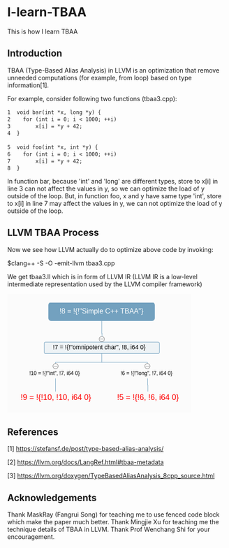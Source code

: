 # I-learn-TBAA
This is how I learn TBAA
## Introduction
TBAA (Type-Based Alias Analysis) in LLVM is an optimization that remove unneeded
computations (for example, from loop) based on type information[1]. 

For example, consider following two functions (tbaa3.cpp):
```
1  void bar(int *x, long *y) {
2    for (int i = 0; i < 1000; ++i)
3        x[i] = *y + 42;
4  }
                                                                                                               
5  void foo(int *x, int *y) {  
6    for (int i = 0; i < 1000; ++i)
7        x[i] = *y + 42; 
8  }  
```
In function bar, because 'int' and 'long' are different types, store to x[i] in line 3 
can not affect the values in y, 
so we can optimize the load of y outside of the loop. But, in function foo, 
x and y have same type 'int', store to x[i] in line 7 may affect the values in y, we can
not optimize the load of y outside of the loop.

## LLVM TBAA Process

Now we see how LLVM actually do to optimize above code by invoking:

$clang++ -S -O -emit-llvm tbaa3.cpp

We get tbaa3.ll which is in form of LLVM IR (LLVM IR is a low-level intermediate representation used by the LLVM compiler framework)

![TBAA Directed Graphy](Images/TBAA-0.png)

## References
[1] https://stefansf.de/post/type-based-alias-analysis/

[2] https://llvm.org/docs/LangRef.html#tbaa-metadata

[3] https://llvm.org/doxygen/TypeBasedAliasAnalysis_8cpp_source.html

## Acknowledgements
Thank MaskRay (Fangrui Song) for teaching me to use fenced code block which make the paper much better. Thank Mingjie Xu for teaching me the technique details of TBAA in LLVM. Thank Prof Wenchang Shi for your encouragement.
